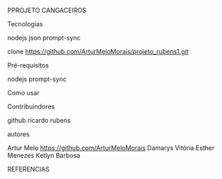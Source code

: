 PPROJETO CANGACEIROS

Tecnologias

nodejs
json
prompt-sync

clone 
 https://github.com/ArturMeloMorais/projeto_rubens1.git

 Pré-requisitos

nodejs
prompt-sync

Como usar


Contribuindores

github
ricardo rubens

autores

Artur Melo https://github.com/ArturMeloMorais
Damarys Vitória
 Esther Menezes
 Ketlyn Barbosa






REFERENCIAS